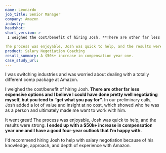 ```yaml
---
name: Leonardo
job_title: Senior Manager
company: Amazon
industry: 
headshot: 
short_version: >
 I weighed the cost/benefit of hiring Josh. **There are other far less expensive options and I believe I could have done pretty well negotiating myself, but you tend to “get what you pay for”.**

The process was enjoyable, Josh was quick to help, and the results were strong. I ended up with **a $50k+ increase in compensation year one** and I have a good four-year outlook that I’m happy with.
product: Salary Negotiation Coaching
result_summary: A $50k+ increase in compensation year one.
case_study_url: 
---
```


I was switching industries and was worried about dealing with a totally different comp package at Amazon.

I weighed the cost/benefit of hiring Josh. **There are other far less expensive options and I believe I could have done pretty well negotiating myself, but you tend to “get what you pay for”.** In our preliminary calls, Josh added a lot of value and insight at no cost, which showed who he was as a person and ultimately made me want to work with him.

It went great! The process was enjoyable, Josh was quick to help, and the results were strong. **I ended up with a $50k+ increase in compensation year one and I have a good four-year outlook that I’m happy with.**

I'd recommend hiring Josh to help with salary negotiation because of his knowledge, approach, and depth of experience with Amazon.